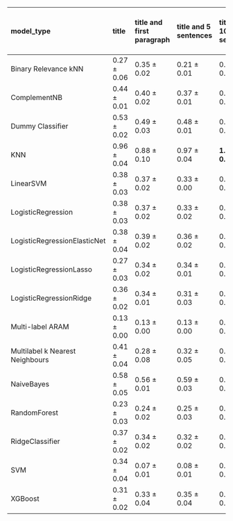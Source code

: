 | model_type                      | title           | title and first paragraph   | title and 5 sentences   | title and 10 sentences   | title and first sentence each paragraph   | raw text        |
|:--------------------------------|:----------------|:----------------------------|:------------------------|:-------------------------|:------------------------------------------|:----------------|
| Binary Relevance kNN            | 0.27 $\pm$ 0.06 | 0.35 $\pm$ 0.02             | 0.21 $\pm$ 0.01         | 0.25 $\pm$ 0.03          | 0.21 $\pm$ 0.00                           | 0.19 $\pm$ 0.02 |
| ComplementNB                    | 0.44 $\pm$ 0.01 | 0.40 $\pm$ 0.02             | 0.37 $\pm$ 0.01         | 0.37 $\pm$ 0.02          | 0.51 $\pm$ 0.05                           | 0.46 $\pm$ 0.06 |
| Dummy Classifier                | 0.53 $\pm$ 0.02 | 0.49 $\pm$ 0.03             | 0.48 $\pm$ 0.01         | 0.49 $\pm$ 0.04          | 0.51 $\pm$ 0.01                           | 0.49 $\pm$ 0.01 |
| KNN                             | 0.96 $\pm$ 0.04 | 0.88 $\pm$ 0.10             | 0.97 $\pm$ 0.04         | **1.00 $\pm$ 0.00**      | 0.81 $\pm$ 0.00                           | 0.97 $\pm$ 0.04 |
| LinearSVM                       | 0.38 $\pm$ 0.03 | 0.37 $\pm$ 0.02             | 0.33 $\pm$ 0.00         | 0.33 $\pm$ 0.03          | 0.42 $\pm$ 0.02                           | 0.42 $\pm$ 0.01 |
| LogisticRegression              | 0.38 $\pm$ 0.03 | 0.37 $\pm$ 0.02             | 0.33 $\pm$ 0.02         | 0.34 $\pm$ 0.04          | 0.43 $\pm$ 0.05                           | 0.43 $\pm$ 0.01 |
| LogisticRegressionElasticNet    | 0.38 $\pm$ 0.04 | 0.39 $\pm$ 0.02             | 0.36 $\pm$ 0.02         | 0.38 $\pm$ 0.01          | 0.46 $\pm$ 0.02                           | 0.48 $\pm$ 0.02 |
| LogisticRegressionLasso         | 0.27 $\pm$ 0.03 | 0.34 $\pm$ 0.02             | 0.34 $\pm$ 0.01         | 0.35 $\pm$ 0.01          | 0.36 $\pm$ 0.04                           | 0.42 $\pm$ 0.01 |
| LogisticRegressionRidge         | 0.36 $\pm$ 0.02 | 0.34 $\pm$ 0.01             | 0.31 $\pm$ 0.03         | 0.31 $\pm$ 0.02          | 0.36 $\pm$ 0.04                           | 0.39 $\pm$ 0.02 |
| Multi-label ARAM                | 0.13 $\pm$ 0.00 | 0.13 $\pm$ 0.00             | 0.13 $\pm$ 0.00         | 0.13 $\pm$ 0.00          | 0.14 $\pm$ 0.02                           | 0.13 $\pm$ 0.00 |
| Multilabel k Nearest Neighbours | 0.41 $\pm$ 0.04 | 0.28 $\pm$ 0.08             | 0.32 $\pm$ 0.05         | 0.29 $\pm$ 0.09          | 0.25 $\pm$ 0.08                           | 0.31 $\pm$ 0.04 |
| NaiveBayes                      | 0.58 $\pm$ 0.05 | 0.56 $\pm$ 0.01             | 0.59 $\pm$ 0.03         | 0.62 $\pm$ 0.02          | 0.65 $\pm$ 0.03                           | 0.70 $\pm$ 0.03 |
| RandomForest                    | 0.23 $\pm$ 0.03 | 0.24 $\pm$ 0.02             | 0.25 $\pm$ 0.03         | 0.30 $\pm$ 0.02          | 0.27 $\pm$ 0.03                           | 0.35 $\pm$ 0.03 |
| RidgeClassifier                 | 0.37 $\pm$ 0.02 | 0.34 $\pm$ 0.02             | 0.32 $\pm$ 0.02         | 0.32 $\pm$ 0.02          | 0.35 $\pm$ 0.03                           | 0.39 $\pm$ 0.02 |
| SVM                             | 0.34 $\pm$ 0.04 | 0.07 $\pm$ 0.01             | 0.08 $\pm$ 0.01         | 0.12 $\pm$ 0.04          | 0.32 $\pm$ 0.03                           | 0.44 $\pm$ 0.05 |
| XGBoost                         | 0.31 $\pm$ 0.02 | 0.33 $\pm$ 0.04             | 0.35 $\pm$ 0.04         | 0.36 $\pm$ 0.02          | 0.36 $\pm$ 0.04                           | 0.40 $\pm$ 0.02 |